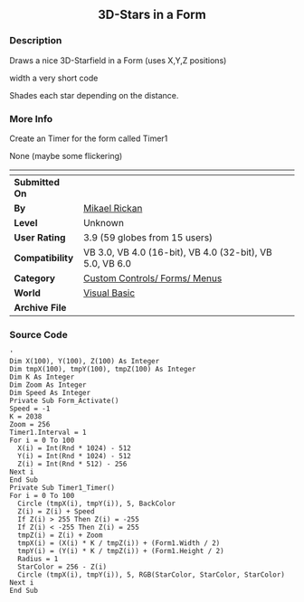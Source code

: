﻿<div align="center">

## 3D\-Stars in a Form


</div>

### Description

Draws a nice 3D-Starfield in a Form (uses X,Y,Z positions)

width a very short code

Shades each star depending on the distance.
 
### More Info
 
Create an Timer for the form called Timer1

None (maybe some flickering)


<span>             |<span>
---                |---
**Submitted On**   |
**By**             |[Mikael Rickan](https://github.com/Planet-Source-Code/PSCIndex/blob/master/ByAuthor/mikael-rickan.md)
**Level**          |Unknown
**User Rating**    |3.9 (59 globes from 15 users)
**Compatibility**  |VB 3\.0, VB 4\.0 \(16\-bit\), VB 4\.0 \(32\-bit\), VB 5\.0, VB 6\.0
**Category**       |[Custom Controls/ Forms/  Menus](https://github.com/Planet-Source-Code/PSCIndex/blob/master/ByCategory/custom-controls-forms-menus__1-4.md)
**World**          |[Visual Basic](https://github.com/Planet-Source-Code/PSCIndex/blob/master/ByWorld/visual-basic.md)
**Archive File**   |[](https://github.com/Planet-Source-Code/mikael-rickan-3d-stars-in-a-form__1-920/archive/master.zip)





### Source Code

```
'
Dim X(100), Y(100), Z(100) As Integer
Dim tmpX(100), tmpY(100), tmpZ(100) As Integer
Dim K As Integer
Dim Zoom As Integer
Dim Speed As Integer
Private Sub Form_Activate()
Speed = -1
K = 2038
Zoom = 256
Timer1.Interval = 1
For i = 0 To 100
  X(i) = Int(Rnd * 1024) - 512
  Y(i) = Int(Rnd * 1024) - 512
  Z(i) = Int(Rnd * 512) - 256
Next i
End Sub
Private Sub Timer1_Timer()
For i = 0 To 100
  Circle (tmpX(i), tmpY(i)), 5, BackColor
  Z(i) = Z(i) + Speed
  If Z(i) > 255 Then Z(i) = -255
  If Z(i) < -255 Then Z(i) = 255
  tmpZ(i) = Z(i) + Zoom
  tmpX(i) = (X(i) * K / tmpZ(i)) + (Form1.Width / 2)
  tmpY(i) = (Y(i) * K / tmpZ(i)) + (Form1.Height / 2)
  Radius = 1
  StarColor = 256 - Z(i)
  Circle (tmpX(i), tmpY(i)), 5, RGB(StarColor, StarColor, StarColor)
Next i
End Sub
```

